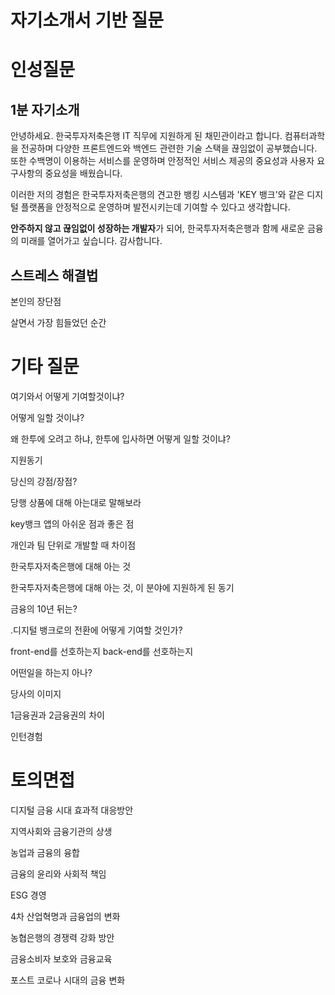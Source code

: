 # 자기소개서 기반 질문


# 인성질문

## 1분 자기소개
안녕하세요. 한국투자저축은행 IT 직무에 지원하게 된 채민관이라고 합니다. 컴퓨터과학을 전공하며 다양한 프론트엔드와 백엔드 관련한 기술 스택을 끊임없이 공부했습니다. 또한 수백명이 이용하는 서비스를 운영하며 안정적인 서비스 제공의 중요성과 사용자 요구사항의 중요성을 배웠습니다.

이러한 저의 경험은 한국투자저축은행의 견고한 뱅킹 시스템과 'KEY 뱅크'와 같은 디지털 플랫폼을 안정적으로 운영하며 발전시키는데 기여할 수 있다고 생각합니다.

**안주하지 않고 끊임없이 성장하는 개발자**가 되어, 한국투자저축은행과 함께 새로운 금융의 미래를 열어가고 싶습니다. 감사합니다.

## 스트레스 해결법

본인의 장단점

살면서 가장 힘들었던 순간
# 기타 질문
여기와서 어떻게 기여할것이냐?  

어떻게 일할 것이냐?

왜 한투에 오려고 하냐, 한투에 입사하면 어떻게 일할 것이냐?

지원동기

당신의 강점/장점?

당행 상품에 대해 아는대로 말해보라

key뱅크 앱의 아쉬운 점과 좋은 점  

개인과 팀 단위로 개발할 때 차이점  

한국투자저축은행에 대해 아는 것

한국투자저축은행에 대해 아는 것, 이 분야에 지원하게 된 동기

금융의 10년 뒤는?

.디지털 뱅크로의 전환에 어떻게 기여할 것인가?

front-end를 선호하는지 back-end를 선호하는지

어떤일을 하는지 아나?

당사의 이미지

1금융권과 2금융권의 차이

인턴경험

# 토의면접

디지털 금융 시대 효과적 대응방안

지역사회와 금융기관의 상생

농업과 금융의 융합

금융의 윤리와 사회적 책임

ESG 경영

4차 산업혁명과 금융업의 변화

농협은행의 경쟁력 강화 방안

금융소비자 보호와 금융교육

포스트 코로나 시대의 금융 변화